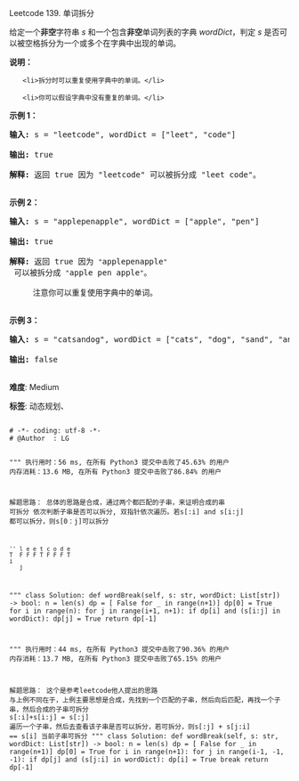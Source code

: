 Leetcode 139. 单词拆分
<p>给定一个<strong>非空</strong>字符串 <em>s</em> 和一个包含<strong>非空</strong>单词列表的字典 <em>wordDict</em>，判定&nbsp;<em>s</em> 是否可以被空格拆分为一个或多个在字典中出现的单词。</p>


<p><strong>说明：</strong></p>



<ul>

	<li>拆分时可以重复使用字典中的单词。</li>

	<li>你可以假设字典中没有重复的单词。</li>

</ul>



<p><strong>示例 1：</strong></p>



<pre><strong>输入:</strong> s = &quot;leetcode&quot;, wordDict = [&quot;leet&quot;, &quot;code&quot;]

<strong>输出:</strong> true

<strong>解释:</strong> 返回 true 因为 &quot;leetcode&quot; 可以被拆分成 &quot;leet code&quot;。

</pre>



<p><strong>示例 2：</strong></p>



<pre><strong>输入:</strong> s = &quot;applepenapple&quot;, wordDict = [&quot;apple&quot;, &quot;pen&quot;]

<strong>输出:</strong> true

<strong>解释:</strong> 返回 true 因为 <code>&quot;</code>applepenapple<code>&quot;</code> 可以被拆分成 <code>&quot;</code>apple pen apple<code>&quot;</code>。

&nbsp;    注意你可以重复使用字典中的单词。

</pre>



<p><strong>示例 3：</strong></p>



<pre><strong>输入:</strong> s = &quot;catsandog&quot;, wordDict = [&quot;cats&quot;, &quot;dog&quot;, &quot;sand&quot;, &quot;and&quot;, &quot;cat&quot;]

<strong>输出:</strong> false

</pre>





 **难度**: Medium



 **标签**: 动态规划、 





<div class="hcb_wrap">
<pre class="prism undefined-numbers lang-python" data-lang="Python"><code>
# -*- coding: utf-8 -*-
# @Author  : LG

"""
执行用时：56 ms, 在所有 Python3 提交中击败了45.63% 的用户
内存消耗：13.6 MB, 在所有 Python3 提交中击败了86.84% 的用户

解题思路：
    总体的思路是合成，通过两个都匹配的子串，来证明合成的串 可拆分
    依次判断子串是否可以拆分, 双指针依次遍历。若s[:i] and s[i:j] 都可以拆分，则s[0：j]可以拆分

    '' l e e t c o d e
    T  F F F T F F F T
    i
       j
"""
class Solution:
    def wordBreak(self, s: str, wordDict: List[str]) -> bool:
        n = len(s)
        dp = [ False for _ in range(n+1)]
        dp[0] = True
        for i in range(n):
            for j in range(i+1, n+1):
                if dp[i] and (s[i:j] in wordDict):
                    dp[j] = True
        return dp[-1]

"""
执行用时：44 ms, 在所有 Python3 提交中击败了90.36% 的用户
内存消耗：13.7 MB, 在所有 Python3 提交中击败了65.15% 的用户

解题思路：
    这个是参考leetcode他人提出的思路
    与上例不同在于，上例主要思想是合成，先找到一个匹配的子串，然后向后匹配，再找一个子串，然后合成的子串可拆分 s[:i]+s[i:j] = s[:j]
    遍历一个子串，然后去查看该子串是否可以拆分，若可拆分，则s[:j] + s[j:i] == s[i] 当前子串可拆分
"""
class Solution:
    def wordBreak(self, s: str, wordDict: List[str]) -> bool:
        n = len(s)
        dp = [ False for _ in range(n+1)]
        dp[0] = True
        for i in range(n+1):
            for j in range(i-1, -1, -1):
                if dp[j] and (s[j:i] in wordDict):
                    dp[i] = True
                    break
        return dp[-1]
</code></pre></div>
